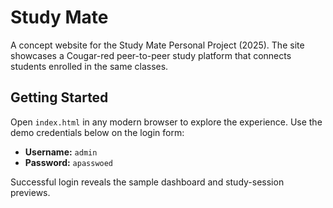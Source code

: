 # Study Mate

A concept website for the Study Mate Personal Project (2025). The site showcases a Cougar-red peer-to-peer study platform that connects students enrolled in the same classes.

## Getting Started

Open `index.html` in any modern browser to explore the experience. Use the demo credentials below on the login form:

- **Username:** `admin`
- **Password:** `apasswoed`

Successful login reveals the sample dashboard and study-session previews.
